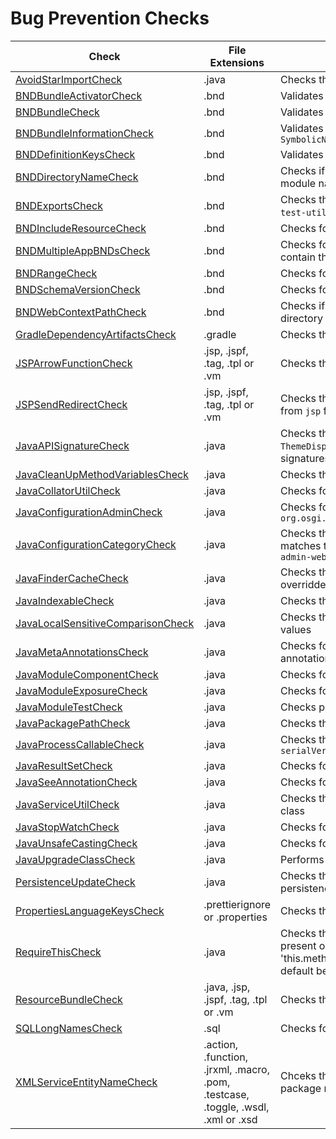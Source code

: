 # Bug Prevention Checks

Check | File Extensions | Description
----- | --------------- | -----------
[AvoidStarImportCheck](https://checkstyle.sourceforge.io/config_imports.html#AvoidStarImport) | .java | Checks that there are no import statements that use the * notation. |
[BNDBundleActivatorCheck](checks/bnd_bundle_activator_check.markdown#bndbundleactivatorcheck) | .bnd | Validates property value for `Bundle-Activator` |
[BNDBundleCheck](checks/bnd_bundle_check.markdown#bndbundlecheck) | .bnd | Validates `Liferay-Releng-*` properties |
[BNDBundleInformationCheck](checks/bnd_bundle_information_check.markdown#bndbundleinformationcheck) | .bnd | Validates property values for `Bundle-Version`, `Bundle-Name` and `Bundle-SymbolicName` |
[BNDDefinitionKeysCheck](checks/bnd_definition_keys_check.markdown#bnddefinitionkeyscheck) | .bnd | Validates definition keys in `.bnd` files |
[BNDDirectoryNameCheck](checks/bnd_directory_name_check.markdown#bnddirectorynamecheck) | .bnd | Checks if the directory names of the submodules match the parent module name |
[BNDExportsCheck](checks/bnd_exports_check.markdown#bndexportscheck) | .bnd | Checks that modules not ending with `-api`, `-client`, `-spi`, `-tablig`, `-test-util` do not export packages |
[BNDIncludeResourceCheck](checks/bnd_include_resource_check.markdown#bndincluderesourcecheck) | .bnd | Checks for unnesecarry including of `test-classes/integration` |
[BNDMultipleAppBNDsCheck](checks/bnd_multiple_app_bnds_check.markdown#bndmultipleappbndscheck) | .bnd | Checks for duplicate `app.bnd` (when both `/apps/` and `/apps/dxp/` contain the same module) |
[BNDRangeCheck](checks/bnd_range_check.markdown#bndrangecheck) | .bnd | Checks for use or range expressions |
[BNDSchemaVersionCheck](checks/bnd_schema_version_check.markdown#bndschemaversioncheck) | .bnd | Checks for incorrect use of property `Liferay-Require-SchemaVersion` |
[BNDWebContextPathCheck](checks/bnd_web_context_path_check.markdown#bndwebcontextpathcheck) | .bnd | Checks if the property value for `Web-ContextPath` matches the module directory |
[GradleDependencyArtifactsCheck](checks/gradle_dependency_artifacts_check.markdown#gradledependencyartifactscheck) | .gradle | Checks that value `default` is not used for attribute `version` |
[JSPArrowFunctionCheck](checks/jsp_arrow_function_check.markdown#jsparrowfunctioncheck) | .jsp, .jspf, .tag, .tpl or .vm | Checks that there are no array functions |
[JSPSendRedirectCheck](checks/jsp_send_redirect_check.markdown#jspsendredirectcheck) | .jsp, .jspf, .tag, .tpl or .vm | Checks that there are no calls to `HttpServletResponse.sendRedirect` from `jsp` files |
[JavaAPISignatureCheck](checks/java_api_signature_check.markdown#javaapisignaturecheck) | .java | Checks that types `HttpServletRequest`, `HttpServletResponse`, `ThemeDisplay`, and `ServiceContext` are not used in API method signatures |
[JavaCleanUpMethodVariablesCheck](checks/java_clean_up_method_variables_check.markdown#javacleanupmethodvariablescheck) | .java | Checks that variables in `Tag` classes get cleaned up properly |
[JavaCollatorUtilCheck](checks/java_collator_util_check.markdown#javacollatorutilcheck) | .java | Checks for correct use of `Collator` |
[JavaConfigurationAdminCheck](checks/java_configuration_admin_check.markdown#javaconfigurationadmincheck) | .java | Checks for correct use of `location == ?` when calling `org.osgi.service.cm.ConfigurationAdmin#createFactoryConfiguration` |
[JavaConfigurationCategoryCheck](checks/java_configuration_category_check.markdown#javaconfigurationcategorycheck) | .java | Checks that the value of `category` in `@ExtendedObjectClassDefinition` matches the `categoryKey` of the corresponding class in `configuration-admin-web` |
[JavaFinderCacheCheck](checks/java_finder_cache_check.markdown#javafindercachecheck) | .java | Checks that the method `BasePersistenceImpl.fetchByPrimaryKey` is overridden, when using `FinderPath` |
[JavaIndexableCheck](checks/java_indexable_check.markdown#javaindexablecheck) | .java | Checks that the type gets returned when using annotation `@Indexable` |
[JavaLocalSensitiveComparisonCheck](checks/java_local_sensitive_comparison_check.markdown#javalocalsensitivecomparisoncheck) | .java | Checks that `java.text.Collator` is used when comparing localized values |
[JavaMetaAnnotationsCheck](checks/java_meta_annotations_check.markdown#javametaannotationscheck) | .java | Checks for correct use of attributes `description` and `name` in annotation `@aQute.bnd.annotation.metatype.Meta` |
[JavaModuleComponentCheck](checks/java_module_component_check.markdown#javamodulecomponentcheck) | .java | Checks for use of `@Component` in `-api` or `-spi` modules |
[JavaModuleExposureCheck](checks/java_module_exposure_check.markdown#javamoduleexposurecheck) | .java | Checks for exposure of SPI types in API |
[JavaModuleTestCheck](checks/java_module_test_check.markdown#javamoduletestcheck) | .java | Checks package names in tests |
[JavaPackagePathCheck](checks/java_package_path_check.markdown#javapackagepathcheck) | .java | Checks that the package name matches the file location |
[JavaProcessCallableCheck](checks/java_process_callable_check.markdown#javaprocesscallablecheck) | .java | Checks that a class implementing `ProcessCallable` assigns a `serialVersionUID` |
[JavaResultSetCheck](checks/java_result_set_check.markdown#javaresultsetcheck) | .java | Checks for correct use `java.sql.ResultSet.getInt(int)` |
[JavaSeeAnnotationCheck](checks/java_see_annotation_check.markdown#javaseeannotationcheck) | .java | Checks for nested annotations inside `@see` |
[JavaServiceUtilCheck](checks/java_service_util_check.markdown#javaserviceutilcheck) | .java | Checks that there are no calls to `*ServiceImpl` from a `*ServiceUtil` class |
[JavaStopWatchCheck](checks/java_stop_watch_check.markdown#javastopwatchcheck) | .java | Checks for potential NullPointerException when using `StopWatch` |
[JavaUnsafeCastingCheck](checks/java_unsafe_casting_check.markdown#javaunsafecastingcheck) | .java | Checks for potential ClassCastException |
[JavaUpgradeClassCheck](checks/java_upgrade_class_check.markdown#javaupgradeclasscheck) | .java | Performs several checks on Upgrade classes |
[PersistenceUpdateCheck](checks/persistence_update_check.markdown#persistenceupdatecheck) | .java | Checks that there are no stale references in service code from persistence updates |
[PropertiesLanguageKeysCheck](checks/properties_language_keys_check.markdown#propertieslanguagekeyscheck) | .prettierignore or .properties | Checks that there is no HTML markup in language keys |
[RequireThisCheck](https://checkstyle.sourceforge.io/config_coding.html#RequireThis) | .java | Checks that references to instance variables and methods of the present object are explicitly of the form 'this.varName' or 'this.methodName(args)' and that those references don't rely on the default behavior when 'this.' is absent. |
[ResourceBundleCheck](checks/resource_bundle_check.markdown#resourcebundlecheck) | .java, .jsp, .jspf, .tag, .tpl or .vm | Checks that there are no calls to `java.util.ResourceBundle.getBundle` |
[SQLLongNamesCheck](checks/sql_long_names_check.markdown#sqllongnamescheck) | .sql | Checks for table and column names that exceed 30 characters |
[XMLServiceEntityNameCheck](checks/xml_service_entity_name_check.markdown#xmlserviceentitynamecheck) | .action, .function, .jrxml, .macro, .pom, .testcase, .toggle, .wsdl, .xml or .xsd | Chceks that the entity name in `service.xml` does not equal the package name |